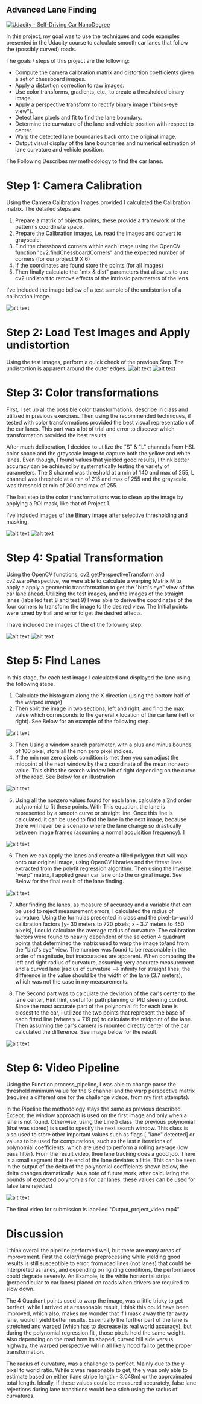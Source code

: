 ## Advanced Lane Finding
[![Udacity - Self-Driving Car NanoDegree](https://s3.amazonaws.com/udacity-sdc/github/shield-carnd.svg)](http://www.udacity.com/drive)

In this project, my goal was to use the techniques and code examples presented in the Udacity course to calculate smooth car lanes that follow the (possibly curved) roads.  

The goals / steps of this project are the following:

* Compute the camera calibration matrix and distortion coefficients given a set of chessboard images.
* Apply a distortion correction to raw images.
* Use color transforms, gradients, etc., to create a thresholded binary image.
* Apply a perspective transform to rectify binary image ("birds-eye view").
* Detect lane pixels and fit to find the lane boundary.
* Determine the curvature of the lane and vehicle position with respect to center.
* Warp the detected lane boundaries back onto the original image.
* Output visual display of the lane boundaries and numerical estimation of lane curvature and vehicle position.

[//]: # (Image References)

[image1]: ./output_images/calibration_test.jpg "Test of Undistortion"
[image2]: ./output_images/camera_org.jpg "Test of Undistortion - Original Image"
[image3]: ./output_images/camera_und.jpg "Test of Undistortion - Undistorted Image"
[image4]: ./output_images/S_Gray_thres.jpg "S Channel & GrayScale Threshold"
[image5]: ./output_images/S_Gray_thres_mask.jpg "S Channel & GrayScale Threshold with ROI mask"
[image6]: ./output_images/B_eye_org.jpg "Warped Imaged - Color"
[image7]: ./output_images/B_eye_bin.jpg "Warped Imaged - with Color preprocessing"
[image8]: ./output_images/hist.jpg "Histogram of the bottom half of the Warped-Binary-Masked Image"
[image9]: ./output_images/window.jpg "Search window approach to find the pixels that represent the car lanes"
[image10]: ./output_images/S_window.jpg "Faster search window"
[image11]: ./output_images/test3.jpg "Final result"
[image12]: ./output_images/final_result.jpg "Final result - with lane details"
[image13]: ./output_images/Delta_fit.jpg "The Change of the left lane's polynomial coefficients as a function of image sequence"

The Following Describes my methodology to find the car lanes. 

# Step 1: Camera Calibration

Using the Camera Calibration Images provided I calculated the Calibration matrix. The detailed steps are:
1. Prepare a matrix of objects points, these provide a framework of the pattern's coordinate space.
2. Prepare the Calibration images, i.e. read the images and convert to grayscale.
3. Find the chessboard corners within each image using the OpenCV function "cv2.findChessboardCorners" and the expected number of corners (for our project 9 X 6)
4. If the coordinates are found store the points (for all images)
5. Then finally calculate the "mtx & dist" parameters that allow us to use cv2.undistort to remove effects of the intrinsic parameters of the lens. 

I've included the image bellow of a test sample of the undistortion of a calibration image.

![alt text][image1]

# Step 2: Load Test Images and Apply undistortion

Using the test images, perform a quick check of the previous Step. The undistortion is apparent around the outer edges.
![alt text][image2]
![alt text][image3]

# Step 3: Color transformations

First, I set up all the possible color transformations, describe in class and utilized in previous exercises. 
Then using the recommended techniques, if tested with color transformations provided the best visual representation of the car lanes. This part was a lot of trial and error to discover which transformation provided the best results.

After much deliberation, I decided to utilize the "S" & "L" channels from HSL color space and the grayscale image to capture both the yellow and white lanes. Even though, I found values that yielded good results, I think better accuracy can be achieved by systematically testing the variety of parameters. The S channel was threshold at a min of 140 and max of 255, L channel was threshold at a min of 215 and max of 255 and the grayscale was threshold at min of 200 and max of 255.  

The last step to the color transformations was to clean up the image by applying a ROI mask, like that of Project 1. 

I've included images of the Binary image after selective thresholding and masking. 

![alt text][image4]
![alt text][image5]

# Step 4: Spatial Transformation

Using the OpenCV functions, cv2.getPerspectiveTransform and cv2.warpPerspective, we were able to calculate a warping Matrix M to apply a 
apply a geometric transformation to get the "bird's eye" view of the car lane ahead. Utilizing the test images, and the images of the straight lanes (labelled test 8 and test 9) I was able to derive the coordinates of the four corners to transform the image to the desired view. The Initial points were tuned by trail and error to get the desired affects.

I have included the images of the of the following step.

![alt text][image6]
![alt text][image7]

# Step 5: Find Lanes

In this stage, for each test image I calculated and displayed the lane using the following steps.
1. Calculate the histogram along the X direction (using the bottom half of the warped image)
2. Then split the image in two sections, left and right, and find the max value which corresponds to the general x location of the car lane (left or right). See Below for an example of the following step.

![alt text][image8]

3. Then Using a window search parameter, with a plus and minus bounds of 100 pixel, store all the non zero pixel indices.
4. If the min non zero pixels condition is met then you can adjust the midpoint of the next window by the x coordinate of the mean nonzero value. This shifts the search window left of right depending on the curve of the road. See Below for an illustration

![alt text][image9]

5. Using all the nonzero values found for each lane, calculate a 2nd order polynomial to fit these points. With This equation, the lane is represented by a smooth curve or straight line. Once this line is calculated, it can be used to find the lane in the next image, because there will never be a scenario where the lane change so drastically between image frames (assuming a normal acquisition frequency). I 

![alt text][image10]

6. Then we can apply the lanes and create a filled polygon that will map onto our original image, using OpenCV libraries and the fittest lines extracted from the polyfit regression algorithm. Then using the Inverse “warp” matrix, I applied green car lane onto the original image. See Below for the final result of the lane finding.

![alt text][image11]

7. After finding the lanes, as measure of accuracy and a variable that can be used to reject measurement errors, I calculated the radius of curvature. Using the formulas presented in class and the pixel-to-world calibration factors [y- 30 meters to 720 pixels; x - 3.7 meters to 450 pixels], I could calculate the average radius of curvature. The calibration factors were found to heavily dependent of the selection 4 quadrant points that determined the matrix used to warp the image to/and from the "bird's eye" view. The number was found to be reasonable in the order of magnitude, but inaccuracies are apparent. When comparing the left and right radius of curvature, assuming very accurate measurement and a curved lane [radius of curvature --> infinity for straight lines, the difference in the value should be the width of the lane (3.7 meters), which was not the case in my measurements. 

8. The Second part was to calculate the deviation of the car's center to the lane center, Hint hint, useful for path planning or PID steering control. Since the most accurate part of the polynomial fit for each lane is closest to the car, I utilized the two points that represent the base of each fitted line [where y = 719 px] to calculate the midpoint of the lane. Then assuming the car's camera is mounted directly center of the car calculated the difference. See image below for the result. 

![alt text][image12]


# Step 6: Video Pipeline

Using the Function process_pipeline, I was able to change parse the threshold minimum value for the S channel and the warp perspective  matrix (requires a different one for the challenge videos, from my first attempts). 

In the Pipeline the methodology stays the same as previous described. Except, the window approach is used on the first image and only when a lane is not found. Otherwise, using the Line() class, the previous polynomial (that was stored) is used to specify the next search window. This class is also used to store other important values such as flags [ "lane".detected] or values to be used for computations, such as the last n iterations of polynomial coefficients, which are used to perform a rolling average (low pass filter). From the result video, thee lane tracking does a good job. There is a small segment that the end of the lane deviates a little. This can be seen in the output of the delta of the polynomial coefficients shown below, the delta changes dramatically. As a note of future work, after calculating the bounds of expected polynomials for car lanes, these values can be used for false lane rejected 

![alt text][image13]

The final video for submission is labelled "Output_project_video.mp4"

# Discussion

I think overall the pipeline performed well, but there are many areas of improvement. First the color/image preprocessing while yielding good results is still susceptible to error, from road lines (not lanes) that could be interpreted as lanes, and depending on lighting conditions, the performance could degrade severely. An Example, is the white horizontal strips (perpendicular to car lanes) placed on roads when drivers are required to slow down. 

The 4 Quadrant points used to warp the image, was a little tricky to get perfect, while I arrived at a reasonable result, I think this could have been improved, which also, makes me wonder that if I mask away the far away lane, would I yield better results. Essentially the further part of the lane is stretched and warped (which has to decrease its real world accuracy), but during the polynomial regression fit , those pixels hold the same weight. Also depending on the road how its shaped, curved hill side versus highway, the warped perspective will in all likely hood fail to get the proper transformation.

The radius of curvature, was a challenge to perfect. Mainly due to the y pixel to world ratio. While x was reasonable to get, the y was only able to estimate based on either (lane stripe length -  3.048m) or the approximated total length. Ideally, if these values could be measured accurately, false lane rejections during lane transitions would be a stich using the radius of curvatures.


